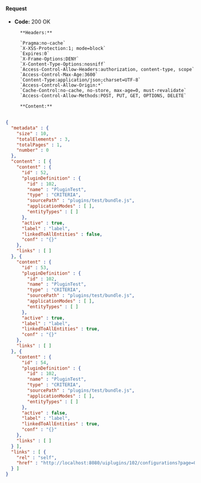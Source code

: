 #### Request

* **Code:** 200 OK

        **Headers:**

        `Pragma:no-cache`
        `X-XSS-Protection:1; mode=block`
        `Expires:0`
        `X-Frame-Options:DENY`
        `X-Content-Type-Options:nosniff`
        `Access-Control-Allow-Headers:authorization, content-type, scope`
        `Access-Control-Max-Age:3600`
        `Content-Type:application/json;charset=UTF-8`
        `Access-Control-Allow-Origin:*`
        `Cache-Control:no-cache, no-store, max-age=0, must-revalidate`
        `Access-Control-Allow-Methods:POST, PUT, GET, OPTIONS, DELETE`

        **Content:**

```json
    
{
  "metadata" : {
    "size" : 10,
    "totalElements" : 3,
    "totalPages" : 1,
    "number" : 0
  },
  "content" : [ {
    "content" : {
      "id" : 52,
      "pluginDefinition" : {
        "id" : 102,
        "name" : "PluginTest",
        "type" : "CRITERIA",
        "sourcePath" : "plugins/test/bundle.js",
        "applicationModes" : [ ],
        "entityTypes" : [ ]
      },
      "active" : true,
      "label" : "label",
      "linkedToAllEntities" : false,
      "conf" : "{}"
    },
    "links" : [ ]
  }, {
    "content" : {
      "id" : 53,
      "pluginDefinition" : {
        "id" : 102,
        "name" : "PluginTest",
        "type" : "CRITERIA",
        "sourcePath" : "plugins/test/bundle.js",
        "applicationModes" : [ ],
        "entityTypes" : [ ]
      },
      "active" : true,
      "label" : "label",
      "linkedToAllEntities" : true,
      "conf" : "{}"
    },
    "links" : [ ]
  }, {
    "content" : {
      "id" : 54,
      "pluginDefinition" : {
        "id" : 102,
        "name" : "PluginTest",
        "type" : "CRITERIA",
        "sourcePath" : "plugins/test/bundle.js",
        "applicationModes" : [ ],
        "entityTypes" : [ ]
      },
      "active" : false,
      "label" : "label",
      "linkedToAllEntities" : true,
      "conf" : "{}"
    },
    "links" : [ ]
  } ],
  "links" : [ {
    "rel" : "self",
    "href" : "http://localhost:8080/uiplugins/102/configurations?page=0&size=10&sort=id,asc"
  } ]
}
```
